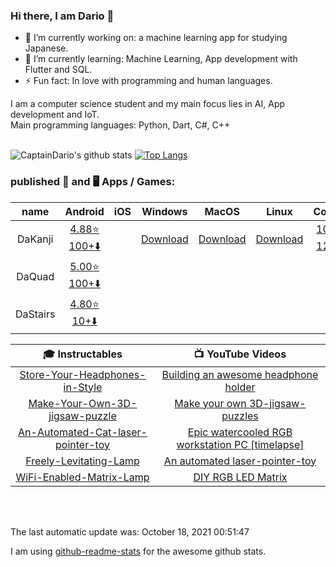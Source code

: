 <!-- Do NOT change the README.md it will be overwritten AUTOMATICALLY -->
<!-- Only change the README_template.md -->
### Hi there, I am Dario 👋


- 🔭 I’m currently working on: a machine learning app for studying Japanese.
- 🌱 I’m currently learning: Machine Learning, App development with Flutter and SQL.
- ⚡ Fun fact: In love with programming and human languages.


I am a computer science student and my main focus lies in AI, App development and IoT. </br>
Main programming languages: Python, Dart, C#, C++ </br>
</br>

![CaptainDario's github stats](https://github-readme-stats-1-silk.vercel.app/api?username=captaindario&count_private=true)
[![Top Langs](https://github-readme-stats-1-silk.vercel.app/api/top-langs/?username=captaindario&hide=g-code,Jupyter%20Notebook,Tex&langs_count=10&layout=compact)](https://github.com/captaindario/github-readme-stats)

### published 📱 and 🖥️ Apps / Games:
|   name   |                   Android              |  iOS  |         Windows         |          MacOS          |          Linux          |                      Code                         |
| :------: | :------------------------------------: | :---: | :---------------------: | :---------------------: | :---------------------: | :-----------------------------------------------: |
| DaKanji  | [4.88⭐ 100+️⬇️][DaKanjiA]    |       | [Download][DaKanjiW] | [Download][DaKanjiM] | [Download][DaKanjiL] | [10⭐][DaKanjiMC] [12⭐][DaKanjiDC] |
| DaQuad   | [5.00⭐ 100+️⬇️][DaQuadA]       |       |                         |                         |                         |                                                   |
| DaStairs | [4.80⭐ 10+️⬇️][DaStairsA] |       |                         |                         |                         |                                                   


| 🎓 Instructables | 📺 YouTube Videos |
| :-----: | :-----: |
| [Store-Your-Headphones-in-Style](https://www.instructables.com/Store-Your-Headphones-in-Style/) | [Building an awesome headphone holder](https://www.youtube.com/v/rAv23blQrkI?version=3) | 
| [Make-Your-Own-3D-jigsaw-puzzle](https://www.instructables.com/Make-Your-Own-3D-jigsaw-puzzle/) | [Make your own 3D-jigsaw-puzzles](https://www.youtube.com/v/Sl4_0uPr6Pk?version=3) |
| [An-Automated-Cat-laser-pointer-toy](https://www.instructables.com/An-Automated-Cat-laser-pointer-toy/) | [Epic watercooled RGB workstation PC [timelapse]](https://www.youtube.com/v/nSBbka363sI?version=3) |
| [Freely-Levitating-Lamp](https://www.instructables.com/Freely-Levitating-Lamp/) | [An automated laser-pointer-toy](https://www.youtube.com/v/vp5igMt3IM0?version=3) |
| [WiFi-Enabled-Matrix-Lamp](https://www.instructables.com/WiFi-Enabled-Matrix-Lamp/) | [DIY RGB LED Matrix](https://www.youtube.com/v/JtgvVUUX6ng?version=3) |


</br>
</br>

The last automatic update was: October 18, 2021 00:51:47

I am using [github-readme-stats](https://www.github.com/anuraghazra/github-readme-stats/) for the awesome github stats. <br/>



[DaQuadA]:   https://play.google.com/store/apps/details?id=com.DaAppLab.DaQuad

[DaStairsA]: https://play.google.com/store/apps/details?id=com.DaAppLab.DaStairs

[DaKanjiA]: https://play.google.com/store/apps/details?id=com.DaAppLab.DaKanjiRecognizer
[DaKanjiW]: https://www.microsoft.com/de-de/p/dakanji/9n08051t2xtv?cid=storebadge&ocid=badge&rtc=1&activetab=pivot:overviewtab
[DaKanjiM]: https://github.com/CaptainDario/DaKanji-Desktop/releases
[DaKanjiL]: https://github.com/CaptainDario/DaKanji-Desktop/releases
[DaKanjiDC]: https://github.com/CaptainDario/DaKanji-Desktop/
[DaKanjiMC]: https://github.com/CaptainDario/DaKanji-Mobile/
